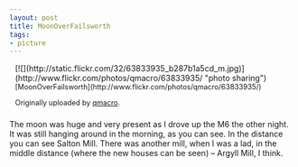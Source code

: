 ```yaml
---
layout: post
title: MoonOverFailsworth
tags:
- picture
---
```



<div style="float: right; margin-left: 10px; margin-bottom: 10px;">[![](http://static.flickr.com/32/63833935_b287b1a5cd_m.jpg)](http://www.flickr.com/photos/qmacro/63833935/ "photo sharing")  
  
<span style="font-size: 0.9em; margin-top: 0px;">  
[MoonOverFailsworth](http://www.flickr.com/photos/qmacro/63833935/)  
  
 Originally uploaded by [qmacro](http://www.flickr.com/people/qmacro/).  
</span></div>The moon was huge and very present as I drove up the M6 the other night. It was still hanging around in the morning, as you can see. In the distance you can see Salton Mill. There was another mill, when I was a lad, in the middle distance (where the new houses can be seen) – Argyll Mill, I think.



